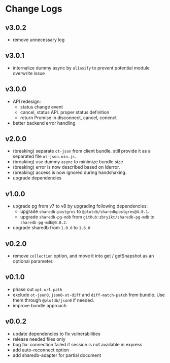 # Change Logs

## v3.0.2

 - remove unnecessary log


## v3.0.1

 - internalize dummy async by `aliasify` to prevent potential module overwrite issue


## v3.0.0

 - API redesign:
   - status change event
   - cancel, status API. proper status definition
   - return Promise in disconnect, cancel, conenct
 - better backend error handling


## v2.0.0

 - (breaking) separate `ot-json` from client bundle. still provide it as a separated file `ot-json.min.js`.
 - (breaking) use dummy `async` to minimize bundle size
 - (breaking) error is now described based on lderror.
 - (breaking) access is now ignored during handshaking.
 - upgrade dependencies


## v1.0.0

 - upgrade pg from v7 to v8 by upgrading following dependencies:
   - upgrade `sharedb-postgres` to `@plotdb/sharedbpostgres@4.0.1`.
   - upgrade `sharedb-pg-mdb` from `github:zbryikt/sharedb-pg-mdb` to `sharedb-pg-mdb@0.0.2`.
 - upgrade sharedb from `1.0.0` to `1.6.0`


## v0.2.0

 - remove `collection` option, and move it into get / getSnapshot as an optional parameter.


## v0.1.0

 - phase out `opt.url.path`
 - exclude `ot-json0`, `json0-ot-diff` and `diff-match-patch` from bundle. Use them through `@plotdb/json0` if needed.
 - improve bundle approach

## v0.0.2

 - update dependencies to fix vulnerabilities
 - release needed files only
 - bug fix: connection failed if session is not available in express
 - add auto-reconnect option
 - add sharedb-adapter for partial document
